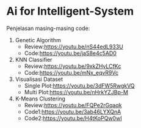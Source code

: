 # Ai for Intelligent-System
Penjelasan masing-masing code:
1) Genetic Algorithm
    * Review:https://youtu.be/nS44edL933U
    * Code:https://youtu.be/jaS8e4c5AD0
2) KNN Classifier
    * Review:https://youtu.be/9xkZHyLCfKc
    * Code:https://youtu.be/mNx_eqvR9Vc
3) Visualisasi Dataset
    * Single Plot:https://youtu.be/3dFW5RwgkVQ
    * Multi Plot:https://youtu.be/nHrkYZJBp-M
4) K-Means Clustering
    * Review:https://youtu.be/FQPe2rGqaqk
    * Code1:https://youtu.be/3ab46LYXQnA
    * Code2:https://youtu.be/H4tKoPQw0wI

